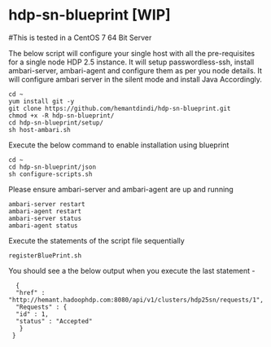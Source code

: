# hdp-sn-blueprint [WIP]

#This is tested in a CentOS 7 64 Bit Server

The below script will configure your single host with all the pre-requisites for a single node HDP 2.5 instance.
It will setup passwordless-ssh, install ambari-server, ambari-agent and configure them as per you node details.
It will configure ambari server in the silent mode and install Java Accordingly.

    cd ~
    yum install git -y
    git clone https://github.com/hemantdindi/hdp-sn-blueprint.git
    chmod +x -R hdp-sn-blueprint/
    cd hdp-sn-blueprint/setup/
    sh host-ambari.sh
    
Execute the below command to enable installation using blueprint

    cd ~
    cd hdp-sn-blueprint/json
    sh configure-scripts.sh

Please ensure ambari-server and ambari-agent are up and running

    ambari-server restart
    ambari-agent restart
    ambari-server status
    ambari-agent status

Execute the statements of the script file sequentially

    registerBluePrint.sh
	   
You should see a the below output when you execute the last statement -

      {
      "href" : "http://hemant.hadoophdp.com:8080/api/v1/clusters/hdp25sn/requests/1",
      "Requests" : {
      "id" : 1,
      "status" : "Accepted"
       } 
     }
